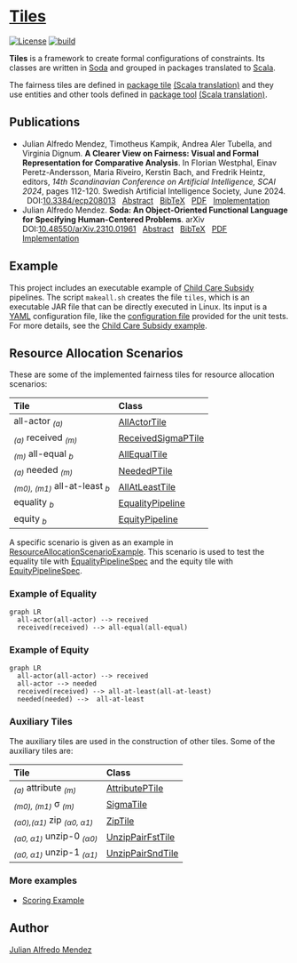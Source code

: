<head>
  <script src="https://cdnjs.cloudflare.com/ajax/libs/mermaid/9.4.3/mermaid.min.js"> </script>
</head>


# [Tiles](https://julianmendez.github.io/tiles/)

[![License](https://img.shields.io/badge/License-Apache%202.0-blue.svg)][license]
[![build](https://github.com/julianmendez/tiles/workflows/Scala%20CI/badge.svg)][build-status]

**Tiles** is a framework to create formal configurations of constraints. Its classes are
written in [Soda][soda] and grouped in packages translated to
[Scala][scala].

The fairness tiles are defined in [package tile][package-tile]
[(Scala translation)][package-tile-scala] and they use entities and other tools defined in
[package tool][package-tool] [(Scala translation)][package-tool-scala].


## Publications

* <a id="MeKaAlDi2024"></a>
Julian Alfredo Mendez, Timotheus Kampik, Andrea Aler Tubella, and Virginia Dignum. **A Clearer View on Fairness: Visual and Formal Representation for Comparative Analysis**. In Florian Westphal, Einav Peretz-Andersson, Maria Riveiro, Kerstin Bach, and Fredrik Heintz, editors, *14th Scandinavian Conference on Artificial Intelligence, SCAI 2024*, pages 112-120. Swedish Artificial Intelligence Society, June 2024.
 &nbsp; DOI:[10.3384/ecp208013][tiles-doi]
 &nbsp; [Abstract][tiles-abstract]
 &nbsp; [BibTeX][tiles-bibtex]
 &nbsp; [PDF][tiles-pdf]
 &nbsp; [Implementation][tiles-impl]
* <a id="Me2023"></a>
Julian Alfredo Mendez.
**Soda: An Object-Oriented Functional Language for Specifying Human-Centered Problems**.
arXiv
 &nbsp; DOI:[10.48550/arXiv.2310.01961][soda-doi]
 &nbsp; [Abstract][soda-abstract]
 &nbsp; [BibTeX][soda-bibtex]
 &nbsp; [PDF][soda-pdf]
 &nbsp; [Implementation][soda-impl]


## Example

This project includes an executable example of [Child Care Subsidy][ccs-example] pipelines.
The script `makeall.sh` creates the file `tiles`, which is an executable JAR file that can be
directly executed in Linux. Its input is a [YAML][yaml] configuration file, like the
[configuration file][test-yaml-conf] provided for the unit tests. For more details, see the
[Child Care Subsidy example][ccs-example].


## Resource Allocation Scenarios

These are some of the implemented fairness tiles for resource allocation scenarios:

| Tile                                                | Class                                    |
|:----------------------------------------------------|:-----------------------------------------|
| all-actor <sub>*(a)*</sub>                          | [AllActorTile][AllActorTile]             |
| <sub>*(a)*</sub> received <sub>*(m)*</sub>          | [ReceivedSigmaPTile][ReceivedSigmaPTile] |
| <sub>*(m)*</sub> all-equal <sub>*b*</sub>           | [AllEqualTile][AllEqualTile]             |
| <sub>*(a)*</sub> needed <sub>*(m)*</sub>            | [NeededPTile][NeededPTile]               |
| <sub>*(m0), (m1)*</sub> all-at-least <sub>*b*</sub> | [AllAtLeastTile][AllAtLeastTile]         |
| equality <sub>*b*</sub>                             | [EqualityPipeline][EqualityPipeline]     |
| equity <sub>*b*</sub>                               | [EquityPipeline][EquityPipeline]         |

A specific scenario is given as an example
in [ResourceAllocationScenarioExample][ResourceAllocationScenarioExample].
This scenario is used to test the equality tile
with [EqualityPipelineSpec][EqualityPipelineSpec]
and the equity tile
with [EquityPipelineSpec][EquityPipelineSpec].


### Example of Equality

```mermaid
graph LR
  all-actor(all-actor) --> received
  received(received) --> all-equal(all-equal)
```


### Example of Equity

```mermaid
graph LR
  all-actor(all-actor) --> received
  all-actor --> needed
  received(received) --> all-at-least(all-at-least)
  needed(needed) -->  all-at-least
```


### Auxiliary Tiles

The auxiliary tiles are used in the construction of other tiles. Some of the auxiliary tiles
are:

| Tile                                                                     | Class                                |
|:-------------------------------------------------------------------------|:-------------------------------------|
| <sub>*(a)*</sub> attribute <sub>*(m)*</sub>                              | [AttributePTile][AttributePTile]     |
| <sub>*(m0), (m1)*</sub> &sigma; <sub>*(m)*</sub>                         | [SigmaTile][SigmaTile]               |
| <sub>*(&alpha;0),(&alpha;1)*</sub> zip <sub>*(&alpha;0, &alpha;1)*</sub> | [ZipTile][ZipTile]                   |
| <sub>*(&alpha;0, &alpha;1)*</sub> unzip-0 <sub>*(&alpha;0)*</sub>        | [UnzipPairFstTile][UnzipPairFstTile] |
| <sub>*(&alpha;0, &alpha;1)*</sub> unzip-1 <sub>*(&alpha;1)*</sub>        | [UnzipPairSndTile][UnzipPairSndTile] |


### More examples

* [Scoring Example][scoring-example]


## Author

[Julian Alfredo Mendez][author]

[tiles-doi]: https://doi.org/10.3384/ecp208013
[tiles-abstract]: https://ecp.ep.liu.se/index.php/sais/article/view/1005
[tiles-bibtex]: https://github.com/julianmendez/tiles/bibtex-2024.html
[tiles-pdf]: https://ecp.ep.liu.se/index.php/sais/article/view/1005/913
[tiles-impl]: https://github.com/julianmendez/tiles
[soda-doi]: https://doi.org/10.48550/arXiv.2310.01961
[soda-abstract]: https://arxiv.org/abs/2310.01961
[soda-bibtex]: https://github.com/julianmendez/soda/bibtex-2023.html
[soda-pdf]: https://arxiv.org/pdf/2310.01961
[soda-impl]: https://github.com/julianmendez/soda
[author]: https://julianmendez.github.io
[license]: https://www.apache.org/licenses/LICENSE-2.0.txt
[build-status]: https://github.com/julianmendez/tiles/actions
[release-notes]: https://julianmendez.github.io/tiles/RELEASE-NOTES.html
[soda]: https://github.com/julianmendez/soda
[scala]: https://scala-lang.org
[yaml]: https://yaml.org
[package-tile]: https://github.com/julianmendez/tiles/tree/master/core/src/main/scala/soda/tiles/fairness/tile
[package-tile-scala]: https://github.com/julianmendez/tiles/blob/master/core/src/main/scala/soda/tiles/fairness/tile/Package.scala
[package-tool]: https://github.com/julianmendez/tiles/tree/master/core/src/main/scala/soda/tiles/fairness/tool
[package-tool-scala]: https://github.com/julianmendez/tiles/blob/master/core/src/main/scala/soda/tiles/fairness/tool/Package.scala
[AllActorTile]: https://github.com/julianmendez/tiles/blob/master/core/src/main/scala/soda/tiles/fairness/tile/AllActorTile.soda
[ReceivedSigmaPTile]: https://github.com/julianmendez/tiles/blob/master/core/src/main/scala/soda/tiles/fairness/tile/ReceivedSigmaPTile.soda
[AllEqualTile]: https://github.com/julianmendez/tiles/blob/master/core/src/main/scala/soda/tiles/fairness/tile/AllEqualTile.soda
[NeededPTile]: https://github.com/julianmendez/tiles/blob/master/core/src/main/scala/soda/tiles/fairness/tile/NeededPTile.soda
[AllAtLeastTile]: https://github.com/julianmendez/tiles/blob/master/core/src/main/scala/soda/tiles/fairness/tile/AllAtLeastTile.soda
[EqualityPipeline]: https://github.com/julianmendez/tiles/blob/master/core/src/main/scala/soda/tiles/fairness/pipeline/EqualityPipeline.soda
[EquityPipeline]: https://github.com/julianmendez/tiles/blob/master/core/src/main/scala/soda/tiles/fairness/pipeline/EquityPipeline.soda
[AttributePTile]: https://github.com/julianmendez/tiles/blob/master/core/src/main/scala/soda/tiles/fairness/tile/AttributePTile.soda
[SigmaTile]: https://github.com/julianmendez/tiles/blob/master/core/src/main/scala/soda/tiles/fairness/tile/SigmaTile.soda
[ZipTile]: https://github.com/julianmendez/tiles/blob/master/core/src/main/scala/soda/tiles/fairness/tile/ZipTile.soda
[UnzipPairFstTile]: https://github.com/julianmendez/tiles/blob/master/core/src/main/scala/soda/tiles/fairness/tile/UnzipPairFstTile.soda
[UnzipPairSndTile]: https://github.com/julianmendez/tiles/blob/master/core/src/main/scala/soda/tiles/fairness/tile/UnzipPairSndTile.soda
[ResourceAllocationScenarioExample]: https://github.com/julianmendez/tiles/blob/master/core/src/test/scala/soda/tiles/fairness/pipeline/ResourceAllocationScenarioExample.soda
[EqualityPipelineSpec]: https://github.com/julianmendez/tiles/blob/master/core/src/test/scala/soda/tiles/fairness/pipeline/EqualityPipelineSpec.soda
[EquityPipelineSpec]: https://github.com/julianmendez/tiles/blob/master/core/src/test/scala/soda/tiles/fairness/pipeline/EquityPipelineSpec.soda
[ccs-example]: https://julianmendez.github.io/tiles/ccs_example.html
[test-yaml-conf]: https://github.com/julianmendez/tiles/blob/master/examples/src/test/resources/example/example0.yaml
[scoring-example]: https://julianmendez.github.io/tiles/scoring_example.html

<script>
  window.mermaid.init(undefined, document.querySelectorAll('.language-mermaid'));
</script>



